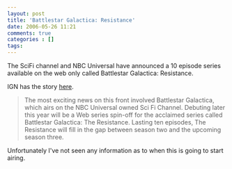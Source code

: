 ```yaml
---
layout: post
title: 'Battlestar Galactica: Resistance'
date: 2006-05-26 11:21
comments: true
categories : []
tags:
---
```

The SciFi channel and NBC Universal have announced a 10 episode series available on the web only called Battlestar Galactica: Resistance.

IGN has the story <a href="http://tv.ign.com/articles/709/709633p1.html">here</a>.

<blockquote>The most exciting news on this front involved Battlestar Galactica, which airs on the NBC Universal owned Sci Fi Channel. Debuting later this year will be a Web series spin-off for the acclaimed series called Battlestar Galactica: The Resistance. Lasting ten episodes, The Resistance will fill in the gap between season two and the upcoming season three.</blockquote>

Unfortunately I've not seen any information as to when this is going to start airing.





